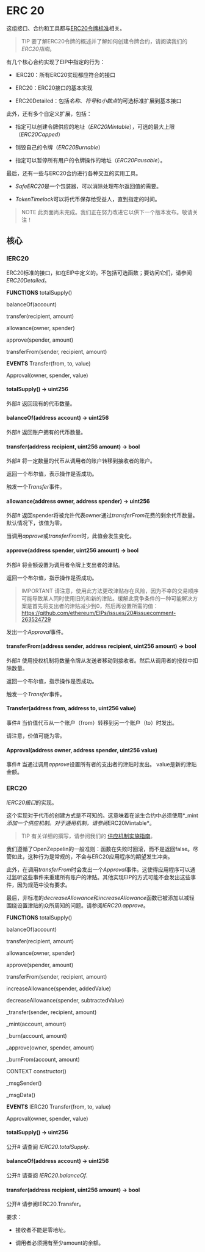 # ERC 20
这组接口、合约和工具都与[ERC20令牌标准](https://eips.ethereum.org/EIPS/eip-20)相关。

> TIP
要了解ERC20令牌的概述并了解如何创建令牌合约，请阅读我们的*ERC20指南*。


有几个核心合约实现了EIP中指定的行为：

* IERC20：所有ERC20实现都应符合的接口

* ERC20：ERC20接口的基本实现

* ERC20Detailed：包括*名称*、*符号*和*小数点*的可选标准扩展到基本接口

此外，还有多个自定义扩展，包括：

* 指定可以创建令牌供应的地址（*ERC20Mintable*），可选的最大上限（*ERC20Capped*）

* 销毁自己的令牌（*ERC20Burnable*）

* 指定可以暂停所有用户的令牌操作的地址（*ERC20Pausable*）。

最后，还有一些与ERC20合约进行各种交互的实用工具。

* *SafeERC20*是一个包装器，可以消除处理布尔返回值的需要。

* *TokenTimelock*可以将代币保存给受益人，直到指定的时间。

> NOTE
此页面尚未完成。我们正在努力改进它以供下一个版本发布。敬请关注！

## 核心

### IERC20
ERC20标准的接口，如在EIP中定义的。不包括可选函数；要访问它们，请参阅*ERC20Detailed*。

**FUNCTIONS**
totalSupply()

balanceOf(account)

transfer(recipient, amount)

allowance(owner, spender)

approve(spender, amount)

transferFrom(sender, recipient, amount)

**EVENTS**
Transfer(from, to, value)

Approval(owner, spender, value)

#### totalSupply() → uint256
外部#
返回现有的代币数量。

#### balanceOf(address account) → uint256
外部#
返回账户拥有的代币数量。

#### transfer(address recipient, uint256 amount) → bool
外部#
将一定数量的代币从调用者的账户转移到接收者的账户。

返回一个布尔值，表示操作是否成功。

触发一个*Transfer*事件。

#### allowance(address owner, address spender) → uint256
外部#
返回spender将被允许代表owner通过*transferFrom*花费的剩余代币数量。默认情况下，该值为零。

当调用*approve*或*transferFrom*时，此值会发生变化。

#### approve(address spender, uint256 amount) → bool
外部#
将金额设置为调用者令牌上支出者的津贴。

返回一个布尔值，指示操作是否成功。

> IMPORTANT
请注意，使用此方法更改津贴存在风险，因为不幸的交易顺序可能导致某人同时使用旧的和新的津贴。缓解此竞争条件的一种可能解决方案是首先将支出者的津贴减少到0，然后再设置所需的值：https://github.com/ethereum/EIPs/issues/20#issuecomment-263524729

发出一个*Approval*事件。

#### transferFrom(address sender, address recipient, uint256 amount) → bool
外部#
使用授权机制将数量令牌从发送者移动到接收者。然后从调用者的授权中扣除数量。

返回一个布尔值，指示操作是否成功。

触发一个*Transfer*事件。

#### Transfer(address from, address to, uint256 value)
事件#
当价值代币从一个账户（from）转移到另一个账户（to）时发出。

请注意，价值可能为零。

#### Approval(address owner, address spender, uint256 value)
事件#
当通过调用*approve*设置所有者的支出者的津贴时发出。 value是新的津贴金额。

### ERC20
*IERC20接口*的实现。

这个实现对于代币的创建方式是不可知的。这意味着在派生合约中必须使用*_mint*添加一个供应机制。对于通用机制，请参阅*ERC20Mintable*。

> TIP
有关详细的撰写，请参阅我们的 [供应机制实施指南](https://forum.zeppelin.solutions/t/how-to-implement-erc20-supply-mechanisms/226)。

我们遵循了OpenZeppelin的一般准则：函数在失败时回滚，而不是返回false。尽管如此，这种行为是常规的，不会与ERC20应用程序的期望发生冲突。

此外，在调用*transferFrom*时会发出一个*Approval*事件。这使得应用程序可以通过监听这些事件来重建所有账户的津贴。其他实现EIP的方式可能不会发出这些事件，因为规范中没有要求。

最后，非标准的*decreaseAllowance*和*increaseAllowance*函数已被添加以减轻围绕设置津贴的众所周知的问题。请参阅*IERC20.approve*。

**FUNCTIONS**
totalSupply()

balanceOf(account)

transfer(recipient, amount)

allowance(owner, spender)

approve(spender, amount)

transferFrom(sender, recipient, amount)

increaseAllowance(spender, addedValue)

decreaseAllowance(spender, subtractedValue)

_transfer(sender, recipient, amount)

_mint(account, amount)

_burn(account, amount)

_approve(owner, spender, amount)

_burnFrom(account, amount)

CONTEXT
constructor()

_msgSender()

_msgData()

**EVENTS**
IERC20
Transfer(from, to, value)

Approval(owner, spender, value)

#### totalSupply() → uint256
公开#
请查阅  *IERC20.totalSupply*.

#### balanceOf(address account) → uint256
公开#
请查阅 *IERC20.balanceOf*.

#### transfer(address recipient, uint256 amount) → bool
公开#
请参阅IERC20.Transfer。

要求：

* 接收者不能是零地址。

* 调用者必须拥有至少amount的余额。